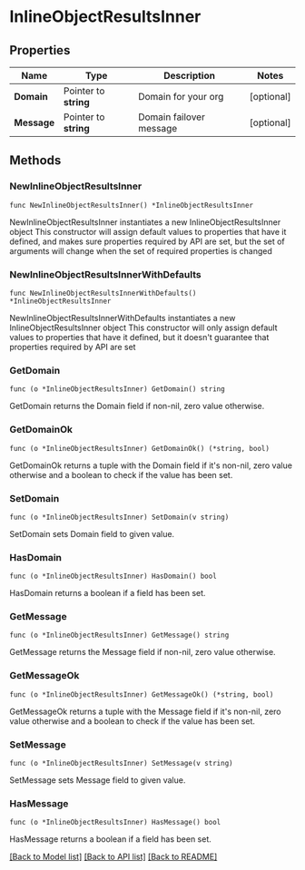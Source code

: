 # InlineObjectResultsInner

## Properties

Name | Type | Description | Notes
------------ | ------------- | ------------- | -------------
**Domain** | Pointer to **string** | Domain for your org | [optional] 
**Message** | Pointer to **string** | Domain failover message | [optional] 

## Methods

### NewInlineObjectResultsInner

`func NewInlineObjectResultsInner() *InlineObjectResultsInner`

NewInlineObjectResultsInner instantiates a new InlineObjectResultsInner object
This constructor will assign default values to properties that have it defined,
and makes sure properties required by API are set, but the set of arguments
will change when the set of required properties is changed

### NewInlineObjectResultsInnerWithDefaults

`func NewInlineObjectResultsInnerWithDefaults() *InlineObjectResultsInner`

NewInlineObjectResultsInnerWithDefaults instantiates a new InlineObjectResultsInner object
This constructor will only assign default values to properties that have it defined,
but it doesn't guarantee that properties required by API are set

### GetDomain

`func (o *InlineObjectResultsInner) GetDomain() string`

GetDomain returns the Domain field if non-nil, zero value otherwise.

### GetDomainOk

`func (o *InlineObjectResultsInner) GetDomainOk() (*string, bool)`

GetDomainOk returns a tuple with the Domain field if it's non-nil, zero value otherwise
and a boolean to check if the value has been set.

### SetDomain

`func (o *InlineObjectResultsInner) SetDomain(v string)`

SetDomain sets Domain field to given value.

### HasDomain

`func (o *InlineObjectResultsInner) HasDomain() bool`

HasDomain returns a boolean if a field has been set.

### GetMessage

`func (o *InlineObjectResultsInner) GetMessage() string`

GetMessage returns the Message field if non-nil, zero value otherwise.

### GetMessageOk

`func (o *InlineObjectResultsInner) GetMessageOk() (*string, bool)`

GetMessageOk returns a tuple with the Message field if it's non-nil, zero value otherwise
and a boolean to check if the value has been set.

### SetMessage

`func (o *InlineObjectResultsInner) SetMessage(v string)`

SetMessage sets Message field to given value.

### HasMessage

`func (o *InlineObjectResultsInner) HasMessage() bool`

HasMessage returns a boolean if a field has been set.


[[Back to Model list]](../README.md#documentation-for-models) [[Back to API list]](../README.md#documentation-for-api-endpoints) [[Back to README]](../README.md)


